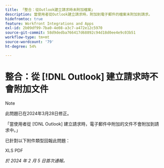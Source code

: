 ```yaml
---
title: 「整合：從Outlook建立請求時未附加檔案」
description: 當使用者從Outlook建立請求時，附加到電子郵件的檔案未附加到請求。
hidefromtoc: true
feature: Workfront Integrations and Apps
exl-id: 2b09df99-7ba0-4e08-a3c7-a472e12c5970
source-git-commit: 58d9dedba766417d68892c94d18d0ee4e9c03b51
workflow-type: tm+mt
source-wordcount: '79'
ht-degree: 54%

---
```


# 整合：從 [!DNL Outlook] 建立請求時不會附加文件

>[!NOTE]
>
>此問題已在2024年3月28日修正。

「當使用者從 [!DNL Outlook] 建立請求時，電子郵件中附加的文件不會附加到請求中。」

已針對以下附件類型回報此問題：

XLS
PDF

_於 2024 年 2 月 5 日首次通報。_
